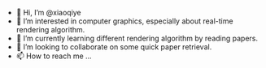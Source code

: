 - 👋 Hi, I’m @xiaoqiye
- 👀 I’m interested in computer graphics, especially about real-time rendering algorithm.
- 🌱 I’m currently learning different rendering algorithm by reading papers.
- 💞️ I’m looking to collaborate on some quick paper retrieval.
- 📫 How to reach me ...

<!---
xiaoqiye/xiaoqiye is a ✨ special ✨ repository because its `README.md` (this file) appears on your GitHub profile.
You can click the Preview link to take a look at your changes.
--->
